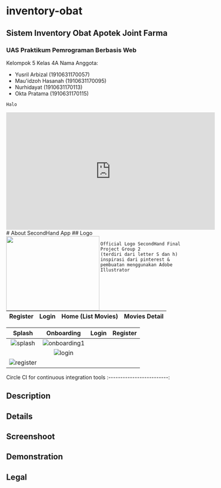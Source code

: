# inventory-obat
## Sistem Inventory Obat Apotek Joint Farma

### UAS Praktikum Pemrograman Berbasis Web
Kelompok 5 Kelas 4A
Nama Anggota:
- Yusril Arbizal      (1910631170057)
- Mau'idzoh Hasanah   (1910631170095)
- Nurhidayat          (1910631170113)
- Okta Pratama        (1910631170115)

``Halo``

<!DOCTYPE html>
<html>
<head>
    <title>Judul Website</title>
</head>
<body>
    <iframe width="560" height="315" src="https://www.youtube.com/embed/wxTL0LhR1oE" title="YouTube video player" frameborder="0" allow="accelerometer; autoplay; clipboard-write; encrypted-media; gyroscope; picture-in-picture" allowfullscreen></iframe>
</body>
</html>
# About SecondHand App
## Logo
<br>
<img src="https://user-images.githubusercontent.com/96243284/174308292-9b2b66f9-314e-408f-bd6c-0f6d8bac330d.png" width="250" height="200" align="left"> 

```
Official Logo SecondHand Final Project Group 2
(terdiri dari letter S dan h)
inspirasi dari pinterest & pembuatan menggunakan Adobe Illustrator
````
<br>

Register                   |  Login                    |  Home (List Movies)       |Movies Detail 
:-------------------------:|:-------------------------:|:-------------------------:|:-------------------------:


Splash                   |  Onboarding                    |  Login       |Register
:-------------------------:|:-------------------------:|:-------------------------:|:-------------------------:
![splash](https://user-images.githubusercontent.com/75381611/180443708-988f8c11-2693-4103-9e4a-cf1b027ff409.jpeg)     | ![onboarding1](https://user-images.githubusercontent.com/75381611/180443916-c14e6f8c-2eef-4726-a97f-62ef73b4ada6.jpeg)
    |   ![login](https://user-images.githubusercontent.com/75381611/180443952-2c10033e-c1de-4627-9ef1-b6bf63476c26.jpeg)
  |![register](https://user-images.githubusercontent.com/75381611/180443979-8353a1f6-e94e-4a41-bf3f-feab2fae959d.jpeg)





Circle CI for continuous integration tools
:-------------------------:

###
## Description
## Details
## Screenshoot
## Demonstration

## Legal
````
